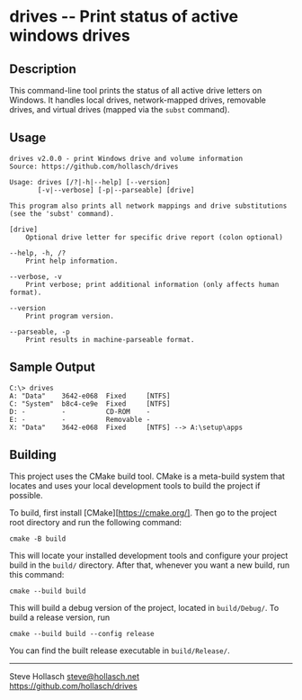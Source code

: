 drives -- Print status of active windows drives
====================================================================================================

Description
------------
This command-line tool prints the status of all active drive letters on Windows. It handles local
drives, network-mapped drives, removable drives, and virtual drives (mapped via the `subst`
command).


Usage
------
    drives v2.0.0 - print Windows drive and volume information
    Source: https://github.com/hollasch/drives

    Usage: drives [/?|-h|--help] [--version]
           [-v|--verbose] [-p|--parseable] [drive]

    This program also prints all network mappings and drive substitutions
    (see the 'subst' command).

    [drive]
        Optional drive letter for specific drive report (colon optional)

    --help, -h, /?
        Print help information.

    --verbose, -v
        Print verbose; print additional information (only affects human format).

    --version
        Print program version.

    --parseable, -p
        Print results in machine-parseable format.


Sample Output
--------------
    C:\> drives
    A: "Data"    3642-e068  Fixed     [NTFS]
    C: "System"  b8c4-ce9e  Fixed     [NTFS]
    D: -         -          CD-ROM    -
    E: -         -          Removable -
    X: "Data"    3642-e068  Fixed     [NTFS] --> A:\setup\apps


Building
----------
This project uses the CMake build tool. CMake is a meta-build system that locates and uses your
local development tools to build the project if possible.

To build, first install [CMake][https://cmake.org/]. Then go to the project root directory and run
the following command:

    cmake -B build

This will locate your installed development tools and configure your project build in the `build/`
directory. After that, whenever you want a new build, run this command:

    cmake --build build

This will build a debug version of the project, located in `build/Debug/`. To build a release
version, run

    cmake --build build --config release

You can find the built release executable in `build/Release/`.


--------------------------------------------------------------------------------
Steve Hollasch <steve@hollasch.net><br>
https://github.com/hollasch/drives
